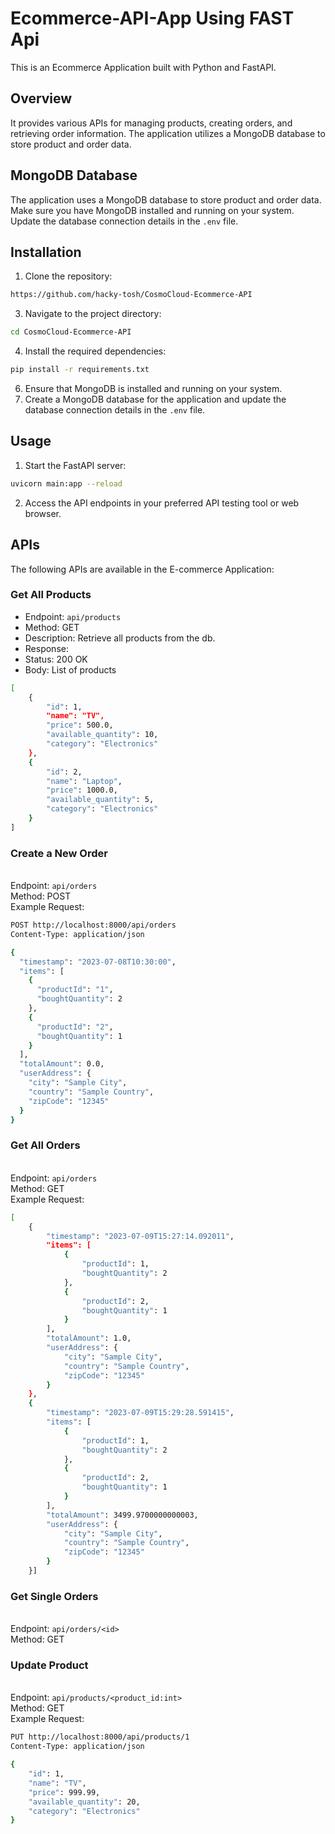 # Ecommerce-API-App Using FAST Api

This is an Ecommerce Application built with Python and FastAPI.

## Overview

It provides various APIs for managing products, creating orders, and retrieving order information. The application utilizes a MongoDB database to store product and order data.

## MongoDB Database

The application uses a MongoDB database to store product and order data. Make sure you have MongoDB installed and running on your system. Update the database connection details in the `.env` file.

## Installation

1. Clone the repository:
```bash
https://github.com/hacky-tosh/CosmoCloud-Ecommerce-API
```

3. Navigate to the project directory:
```bash
cd CosmoCloud-Ecommerce-API
```

4. Install the required dependencies:
```bash
pip install -r requirements.txt
```

6. Ensure that MongoDB is installed and running on your system.
7. Create a MongoDB database for the application and update the database connection details in the `.env` file.

## Usage

1. Start the FastAPI server:
```bash
uvicorn main:app --reload
```
2. Access the API endpoints in your preferred API testing tool or web browser.

## APIs

The following APIs are available in the E-commerce Application:

### Get All Products

- Endpoint: `api/products`
- Method: GET
- Description: Retrieve all products from the db.
- Response:
 - Status: 200 OK
 - Body: List of products

```bash
[
    {
        "id": 1,
        "name": "TV",
        "price": 500.0,
        "available_quantity": 10,
        "category": "Electronics"
    },
    {
        "id": 2,
        "name": "Laptop",
        "price": 1000.0,
        "available_quantity": 5,
        "category": "Electronics"
    }
]
```


### Create a New Order
<br/>Endpoint: `api/orders`
<br/>Method: POST
<br/>Example Request:
```bash
POST http://localhost:8000/api/orders
Content-Type: application/json

{
  "timestamp": "2023-07-08T10:30:00",
  "items": [
    {
      "productId": "1",
      "boughtQuantity": 2
    },
    {
      "productId": "2",
      "boughtQuantity": 1
    }
  ],
  "totalAmount": 0.0,
  "userAddress": {
    "city": "Sample City",
    "country": "Sample Country",
    "zipCode": "12345"
  }
}

```

### Get All Orders
</br>Endpoint: `api/orders`
</br>Method: GET
</br>Example Request:
```bash
[
    {
        "timestamp": "2023-07-09T15:27:14.092011",
        "items": [
            {
                "productId": 1,
                "boughtQuantity": 2
            },
            {
                "productId": 2,
                "boughtQuantity": 1
            }
        ],
        "totalAmount": 1.0,
        "userAddress": {
            "city": "Sample City",
            "country": "Sample Country",
            "zipCode": "12345"
        }
    },
    {
        "timestamp": "2023-07-09T15:29:28.591415",
        "items": [
            {
                "productId": 1,
                "boughtQuantity": 2
            },
            {
                "productId": 2,
                "boughtQuantity": 1
            }
        ],
        "totalAmount": 3499.9700000000003,
        "userAddress": {
            "city": "Sample City",
            "country": "Sample Country",
            "zipCode": "12345"
        }
    }]
```

### Get Single Orders
</br>Endpoint: `api/orders/<id>`
</br>Method: GET

### Update Product
</br>Endpoint: `api/products/<product_id:int>`
</br>Method: GET
</br>Example Request:
```bash
PUT http://localhost:8000/api/products/1
Content-Type: application/json

{
    "id": 1,
    "name": "TV",
    "price": 999.99,
    "available_quantity": 20,
    "category": "Electronics"
}

```

